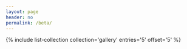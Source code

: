 ```yaml
---
layout: page
header: no
permalink: /beta/
---
```


{% include list-collection collection='gallery' entries='5' offset='5' %}
